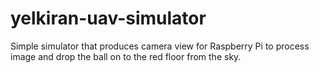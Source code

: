 # yelkiran-uav-simulator
Simple simulator that produces camera view for Raspberry Pi to process image and drop the ball on to the red floor from the sky.
